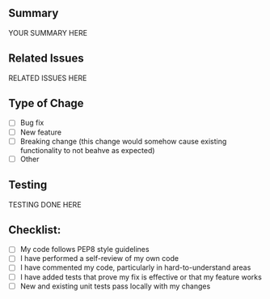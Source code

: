 ## Summary
<!--- Please include a summary of the changes here --->
YOUR SUMMARY HERE

## Related Issues
<!--- Please relate an issue using either "Related to #issuenum" or "Closes #issuenum" --->
RELATED ISSUES HERE

## Type of Chage
<!--- Please select at least one --->
- [ ] Bug fix
- [ ] New feature
- [ ] Breaking change (this change would somehow cause existing functionality to not beahve as expected)
- [ ] Other

## Testing
<!--- Please describe testing done on this change --->
TESTING DONE HERE

## Checklist:
<!--- Please check off the following items by replacing [ ] with [x] ---> 
- [ ] My code follows PEP8 style guidelines
- [ ] I have performed a self-review of my own code
- [ ] I have commented my code, particularly in hard-to-understand areas
- [ ] I have added tests that prove my fix is effective or that my feature works
- [ ] New and existing unit tests pass locally with my changes
